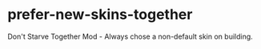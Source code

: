 # prefer-new-skins-together
Don't Starve Together Mod - Always chose a non-default skin on building.
